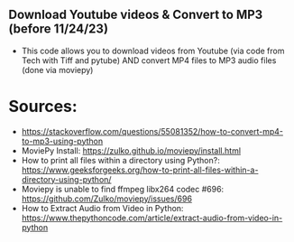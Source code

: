 ## Download Youtube videos & Convert to MP3 (before 11/24/23)
- This code allows you to download videos from Youtube (via code from Tech with Tiff and pytube) AND convert MP4 files to MP3 audio files (done via moviepy)

# Sources:
- https://stackoverflow.com/questions/55081352/how-to-convert-mp4-to-mp3-using-python
- MoviePy Install: https://zulko.github.io/moviepy/install.html
- How to print all files within a directory using Python?: https://www.geeksforgeeks.org/how-to-print-all-files-within-a-directory-using-python/
- Moviepy is unable to find ffmpeg libx264 codec #696: https://github.com/Zulko/moviepy/issues/696
- How to Extract Audio from Video in Python: https://www.thepythoncode.com/article/extract-audio-from-video-in-python
